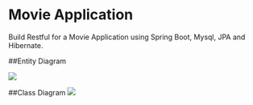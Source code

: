 # Movie Application

Build Restful for a Movie Application using Spring Boot, Mysql, JPA and Hibernate.

##Entity Diagram

![](/Users/guvenkose/IdeaProjects/movie-app/src/main/resources/EntityDiagram.png)

##Class Diagram
![](/Users/guvenkose/IdeaProjects/movie-app/src/main/resources/ClassDiagram.png)